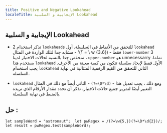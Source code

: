 ```yaml
---
title: Positive and Negative Lookahead
localeTitle: الإيجابية و السلبية Lookahead
---
```

## الإيجابية و السلبية Lookahead

*   تذكر استخدام 2 `lookaheads` للتحقق من الأنماط في السلسلة. أول `lookahead` مشابه جدا لتلك الواردة في المثال - '(؟ = \\ w {3،6}) - فقط `lower-number` 3 منخفض جدا بالنسبة لحالات الاختبار لدينا ، `upper-number` هو unnecessarry تماما. يستخدم هذا `lookahead` الأول فقط لإيجاد سلسلة تتكون من كمية معينة من الأحرف. يجب استخدام `lookahead` الثاني للتحقق من القيم الرقمية المتتالية في نهاية السلسلة.
    
*   `lookahead` الثاني أيضاً مع ذلك في المثال - `(?=\D*\d)` - ومع ذلك ، يجب تعديل هذا التعبير أيضًا لتمرير جميع حالات الاختبار. تذكر أن تحدد مقدار الأرقام الذي تريده بالضبط في نهاية السلسلة.
    

## حل :

 `let sampleWord = "astronaut"; 
 let pwRegex = /(?=\w{5,})(?=\D*\d{2})/; 
 let result = pwRegex.test(sampleWord); 
`